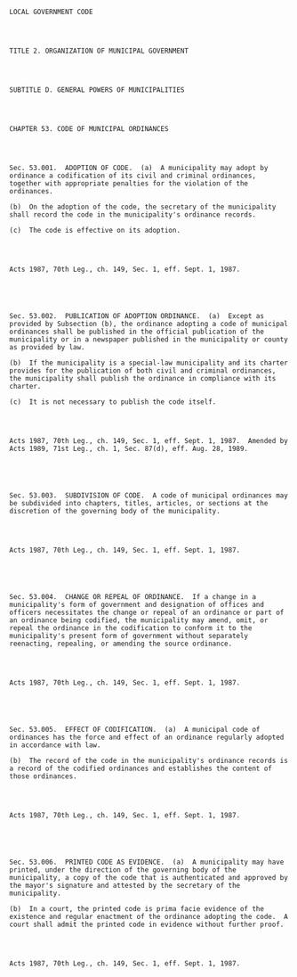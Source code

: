 ﻿
    
    
    	
    					
    
    
    LOCAL GOVERNMENT CODE
    
      
    
    
    TITLE 2. ORGANIZATION OF MUNICIPAL GOVERNMENT
    
      
    
    
    SUBTITLE D. GENERAL POWERS OF MUNICIPALITIES
    
      
    
    
    CHAPTER 53. CODE OF MUNICIPAL ORDINANCES
    
      
    
    
    Sec. 53.001.  ADOPTION OF CODE.  (a)  A municipality may adopt by ordinance a codification of its civil and criminal ordinances, together with appropriate penalties for the violation of the ordinances.
    
    (b)  On the adoption of the code, the secretary of the municipality shall record the code in the municipality's ordinance records.
    
    (c)  The code is effective on its adoption.
    
    
    
    
    Acts 1987, 70th Leg., ch. 149, Sec. 1, eff. Sept. 1, 1987.
    
    
    
    
    
    Sec. 53.002.  PUBLICATION OF ADOPTION ORDINANCE.  (a)  Except as provided by Subsection (b), the ordinance adopting a code of municipal ordinances shall be published in the official publication of the municipality or in a newspaper published in the municipality or county as provided by law.
    
    (b)  If the municipality is a special-law municipality and its charter provides for the publication of both civil and criminal ordinances, the municipality shall publish the ordinance in compliance with its charter.
    
    (c)  It is not necessary to publish the code itself.
    
    
    
    
    Acts 1987, 70th Leg., ch. 149, Sec. 1, eff. Sept. 1, 1987.  Amended by Acts 1989, 71st Leg., ch. 1, Sec. 87(d), eff. Aug. 28, 1989.
    
    
    
    
    
    Sec. 53.003.  SUBDIVISION OF CODE.  A code of municipal ordinances may be subdivided into chapters, titles, articles, or sections at the discretion of the governing body of the municipality.
    
    
    
    
    Acts 1987, 70th Leg., ch. 149, Sec. 1, eff. Sept. 1, 1987.
    
    
    
    
    
    Sec. 53.004.  CHANGE OR REPEAL OF ORDINANCE.  If a change in a municipality's form of government and designation of offices and officers necessitates the change or repeal of an ordinance or part of an ordinance being codified, the municipality may amend, omit, or repeal the ordinance in the codification to conform it to the municipality's present form of government without separately reenacting, repealing, or amending the source ordinance.
    
    
    
    
    Acts 1987, 70th Leg., ch. 149, Sec. 1, eff. Sept. 1, 1987.
    
    
    
    
    
    Sec. 53.005.  EFFECT OF CODIFICATION.  (a)  A municipal code of ordinances has the force and effect of an ordinance regularly adopted in accordance with law.
    
    (b)  The record of the code in the municipality's ordinance records is a record of the codified ordinances and establishes the content of those ordinances.
    
    
    
    
    Acts 1987, 70th Leg., ch. 149, Sec. 1, eff. Sept. 1, 1987.
    
    
    
    
    
    Sec. 53.006.  PRINTED CODE AS EVIDENCE.  (a)  A municipality may have printed, under the direction of the governing body of the municipality, a copy of the code that is authenticated and approved by the mayor's signature and attested by the secretary of the municipality.
    
    (b)  In a court, the printed code is prima facie evidence of the existence and regular enactment of the ordinance adopting the code.  A court shall admit the printed code in evidence without further proof.
    
    
    
    
    Acts 1987, 70th Leg., ch. 149, Sec. 1, eff. Sept. 1, 1987.
    
    
    
    
    				
